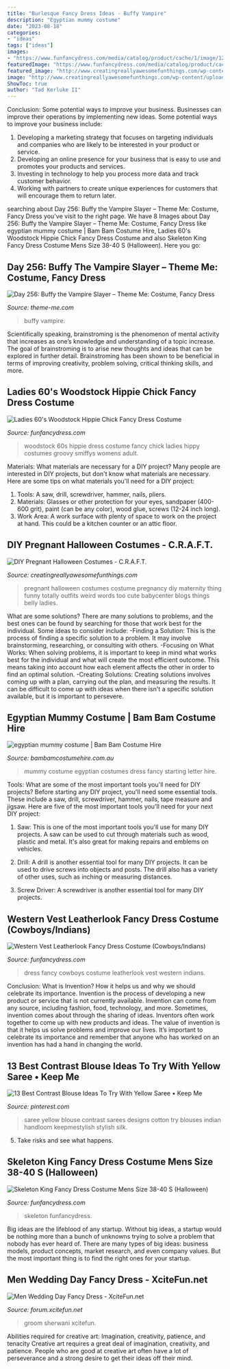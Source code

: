 ```yaml
---
title: "Burlesque Fancy Dress Ideas - Buffy Vampire"
description: "Egyptian mummy costume"
date: "2023-08-18"
categories:
- "ideas"
tags: ["ideas"]
images:
- "https://www.funfancydress.com/media/catalog/product/cache/1/image/1200x/040ec09b1e35df139433887a97daa66f/S/A/SANC_4348_c.jpg"
featuredImage: "https://www.funfancydress.com/media/catalog/product/cache/1/image/1200x/040ec09b1e35df139433887a97daa66f/S/M/SMF33219.jpg"
featured_image: "http://www.creatingreallyawesomefunthings.com/wp-content/uploads/2015/09/thing-1.jpg"
image: "http://www.creatingreallyawesomefunthings.com/wp-content/uploads/2015/09/thing-1.jpg"
ShowToc: true
author: "Tad Kerluke II"
---
```



Conclusion: Some potential ways to improve your business.
Businesses can improve their operations by implementing new ideas. Some potential ways to improve your business include:
1. Developing a marketing strategy that focuses on targeting individuals and companies who are likely to be interested in your product or service.
2. Developing an online presence for your business that is easy to use and promotes your products and services.
3. Investing in technology to help you process more data and track customer behavior.
4. Working with partners to create unique experiences for customers that will encourage them to return later.

	

		
searching about Day 256: Buffy the Vampire Slayer – Theme Me: Costume, Fancy Dress you've visit to the right page. We have 8 Images about Day 256: Buffy the Vampire Slayer – Theme Me: Costume, Fancy Dress like egyptian mummy costume | Bam Bam Costume Hire, Ladies 60&#039;s Woodstock Hippie Chick Fancy Dress Costume and also Skeleton King Fancy Dress Costume Mens Size 38-40 S (Halloween). Here you go:
		
    
## Day 256: Buffy The Vampire Slayer – Theme Me: Costume, Fancy Dress

<img loading=lazy src="https://thememedotcom.files.wordpress.com/2013/03/buffy-costume-mid-staking.jpg" onerror="this.onerror=null;this.src='https://tse2.mm.bing.net/th?id=OIP.2Z5lbCHQsPssn0Ar9mlhvgHaK_&amp;pid=15.1';" alt="Day 256: Buffy the Vampire Slayer – Theme Me: Costume, Fancy Dress">

_Source: theme-me.com_

>buffy vampire. 

	

Scientifically speaking, brainstroming is the phenomenon of mental activity that increases as one’s knowledge and understanding of a topic increase. The goal of brainstroming is to arise new thoughts and ideas that can be explored in further detail. Brainstroming has been shown to be beneficial in terms of improving creativity, problem solving, critical thinking skills, and more.

    
## Ladies 60&#039;s Woodstock Hippie Chick Fancy Dress Costume

<img loading=lazy src="http://www.funfancydress.com/media/catalog/product/cache/1/image/1200x/040ec09b1e35df139433887a97daa66f/s/m/smf45519_b.jpg" onerror="this.onerror=null;this.src='https://tse3.mm.bing.net/th?id=OIP.uMTCsU1jdtO89uOOKJbkUQAAAA&amp;pid=15.1';" alt="Ladies 60&#039;s Woodstock Hippie Chick Fancy Dress Costume">

_Source: funfancydress.com_

>woodstock 60s hippie dress costume fancy chick ladies hippy costumes groovy smiffys womens adult. 

	

Materials: What materials are necessary for a DIY project?
Many people are interested in DIY projects, but don't know what materials are necessary. Here are some tips on what materials you'll need for a DIY project:
1. Tools: A saw, drill, screwdriver, hammer, nails, pliers.
2. Materials: Glasses or other protection for your eyes, sandpaper (400-600 grit), paint (can be any color), wood glue, screws (12-24 inch long).
3. Work Area: A work surface with plenty of space to work on the project at hand. This could be a kitchen counter or an attic floor.

    
## DIY Pregnant Halloween Costumes - C.R.A.F.T.

<img loading=lazy src="http://www.creatingreallyawesomefunthings.com/wp-content/uploads/2015/09/thing-1.jpg" onerror="this.onerror=null;this.src='https://tse1.mm.bing.net/th?id=OIP.5ExVnIFuQUEnW44OafiC3gHaJ3&amp;pid=15.1';" alt="DIY Pregnant Halloween Costumes - C.R.A.F.T.">

_Source: creatingreallyawesomefunthings.com_

>pregnant halloween costumes costume pregnancy diy maternity thing funny totally outfits weird words too cute babycenter blogs things belly ladies. 

	

What are some solutions?
There are many solutions to problems, and the best ones can be found by searching for those that work best for the individual. Some ideas to consider include: 
-Finding a Solution: This is the process of finding a specific solution to a problem. It may involve brainstorming, researching, or consulting with others. 
-Focusing on What Works: When solving problems, it is important to keep in mind what works best for the individual and what will create the most efficient outcome. This means taking into account how each element affects the other in order to find an optimal solution. 
-Creating Solutions: Creating solutions involves coming up with a plan, carrying out the plan, and measuring the results. It can be difficult to come up with ideas when there isn't a specific solution available, but it is important to persevere.

    
## Egyptian Mummy Costume | Bam Bam Costume Hire

<img loading=lazy src="http://www.bambamcostumehire.com.au/wp-content/uploads/2016/09/egyptian_mummy_costume1.jpg" onerror="this.onerror=null;this.src='https://tse1.mm.bing.net/th?id=OIP.XqIRpSwUqfez0QBrS5B9AAHaJ4&amp;pid=15.1';" alt="egyptian mummy costume | Bam Bam Costume Hire">

_Source: bambamcostumehire.com.au_

>mummy costume egyptian costumes dress fancy starting letter hire. 

	

Tools: What are some of the most important tools you'll need for DIY projects?
Before starting any DIY project, you'll need some essential tools. These include a saw, drill, screwdriver, hammer, nails, tape measure and jigsaw. Here are five of the most important tools you'll need for your next DIY project: 
1) Saw: This is one of the most important tools you'll use for many DIY projects. A saw can be used to cut through materials such as wood, plastic and metal. It's also great for making repairs and emblems on vehicles. 

2) Drill: A drill is another essential tool for many DIY projects. It can be used to drive screws into objects and posts. The drill also has a variety of other uses, such as inching or measuring distances. 

3) Screw Driver: A screwdriver is another essential tool for many DIY projects.

    
## Western Vest Leatherlook Fancy Dress Costume (Cowboys/Indians)

<img loading=lazy src="https://www.funfancydress.com/media/catalog/product/cache/1/image/1200x/040ec09b1e35df139433887a97daa66f/S/A/SANC_4348_c.jpg" onerror="this.onerror=null;this.src='https://tse1.mm.bing.net/th?id=OIP.qfMTDTZKVabkNP4YITRQjwHaKs&amp;pid=15.1';" alt="Western Vest Leatherlook Fancy Dress Costume (Cowboys/Indians)">

_Source: funfancydress.com_

>dress fancy cowboys costume leatherlook vest western indians. 

	

Conclusion: What is Invention? How it helps us and why we should celebrate its importance.
Invention is the process of developing a new product or service that is not currently available. Invention can come from any source, including fashion, food, technology, and more. Sometimes, invention comes about through the sharing of ideas. Inventors often work together to come up with new products and ideas. The value of invention is that it helps us solve problems and improve our lives. It’s important to celebrate its importance and remember that anyone who has worked on an invention has had a hand in changing the world.

    
## 13 Best Contrast Blouse Ideas To Try With Yellow Saree • Keep Me

<img loading=lazy src="https://i.pinimg.com/736x/f1/a1/c9/f1a1c9fd3961a4f2361cbfd2210ef60e.jpg" onerror="this.onerror=null;this.src='https://tse3.mm.bing.net/th?id=OIP.CVbM4y1yWexxf0QvQ85OAQHaLH&amp;pid=15.1';" alt="13 Best Contrast Blouse Ideas To Try With Yellow Saree • Keep Me">

_Source: pinterest.com_

>saree yellow blouse contrast sarees designs cotton try blouses indian handloom keepmestylish stylish silk. 

	

5. Take risks and see what happens.

    
## Skeleton King Fancy Dress Costume Mens Size 38-40 S (Halloween)

<img loading=lazy src="https://www.funfancydress.com/media/catalog/product/cache/1/image/1200x/040ec09b1e35df139433887a97daa66f/S/M/SMF33219.jpg" onerror="this.onerror=null;this.src='https://tse2.mm.bing.net/th?id=OIP.aZVledV4SUmm6K_8dAUsDwHaNt&amp;pid=15.1';" alt="Skeleton King Fancy Dress Costume Mens Size 38-40 S (Halloween)">

_Source: funfancydress.com_

>skeleton funfancydress. 

	

Big ideas are the lifeblood of any startup. Without big ideas, a startup would be nothing more than a bunch of unknowns trying to solve a problem that nobody has ever heard of. There are many types of big ideas: business models, product concepts, market research, and even company values. But the most important thing is to find the right ones for your startup.

    
## Men Wedding Day Fancy Dress - XciteFun.net

<img loading=lazy src="https://img.xcitefun.net/users/2014/01/346851,xcitefun-men-wedding-day-fancy-dress-2.jpg" onerror="this.onerror=null;this.src='https://tse2.mm.bing.net/th?id=OIP.ormP6CA4fgN3dxVic5IU5QHaLG&amp;pid=15.1';" alt="Men Wedding Day Fancy Dress - XciteFun.net">

_Source: forum.xcitefun.net_

>groom sherwani xcitefun. 

	

Abilities required for creative art: Imagination, creativity, patience, and tenacity
Creative art requires a great deal of imagination, creativity, and patience. People who are good at creative art often have a lot of perseverance and a strong desire to get their ideas off their mind.

